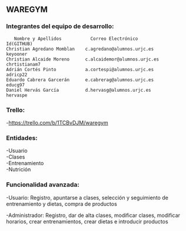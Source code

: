 ## WAREGYM
### Integrantes del equipo de desarrollo:
       Nombre y Apellidos           Correo Electrónico               Id(GITHUB)
    Christian Agredano Momblan    c.agredano@alumnos.urjc.es         keyooner
    Christian Alcaide Moreno      c.alcaidemor@alumnos.urjc.es       chrtistianam7
    Adrián Cortés Pinto           a.cortespi@alumnos.urjc.es         adricp22
    Eduardo Cabrera Garcerán      e.cabrerag@alumnos.urjc.es         educg97
    Daniel Hervás García          d.hervasg@alumnos.urjc.es          hervaspe
 
 ### Trello: 
-https://trello.com/b/1TCBvDJM/waregym
 
 ### Entidades: 
-Usuario  
-Clases  
-Entrenamiento  
-Nutrición
 
 ### Funcionalidad avanzada:
-Usuario: Registro, apuntarse a clases, selección y seguimiento de entrenamiento y dietas, compra de productos

-Administrador: Registro, dar de alta clases, modificar clases, modificar horarios, crear entrenamientos, crear dietas e introducir       productos

